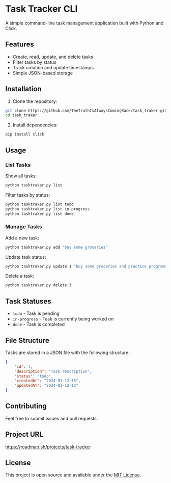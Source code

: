 # Task Tracker CLI

A simple command-line task management application built with Python and Click.

## Features

- Create, read, update, and delete tasks
- Filter tasks by status
- Track creation and update timestamps
- Simple JSON-based storage

## Installation

1. Clone the repository:
```bash
git clone https://github.com/TheTruthIsAlwaysComingBack/task_traker.git
cd task_traker
```

2. Install dependencies:
```bash
pip install click
```

## Usage

### List Tasks

Show all tasks:
```bash
python tasktraker.py list
```

Filter tasks by status:
```bash
python tasktraker.py list todo
python tasktraker.py list in-progress
python tasktraker.py list done
```

### Manage Tasks

Add a new task:
```bash
python tasktraker.py add "buy some groceries"
```

Update task status:
```bash
python tasktraker.py update 1 "buy some groceries and practice programming languages"
```

Delete a task:
```bash
python tasktraker.py delete 3
```

## Task Statuses

- `todo` - Task is pending
- `in-progress` - Task is currently being worked on
- `done` - Task is completed

## File Structure

Tasks are stored in a JSON file with the following structure:
```json
{
    "id": 1,
    "description": "Task description",
    "status": "todo",
    "createdAt": "2024-01-12-15",
    "updatedAt": "2024-01-12-15"
}
```

## Contributing

Feel free to submit issues and pull requests.

## Project URL

https://roadmap.sh/projects/task-tracker

## License

This project is open source and available under the [MIT License](LICENSE).